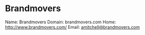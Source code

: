 
# Brandmovers

Name: Brandmovers
Domain: brandmovers.com
Home: http://www.brandmovers.com/
Email: amitchell@brandmovers.com
